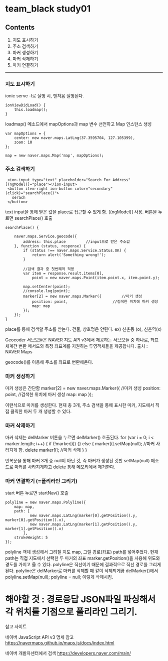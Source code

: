 ﻿team_black study01
==================
Contents
------------------
1. 지도 표시하기
2. 주소 검색하기
3. 마커 생성하기
4. 마커 삭제하기
5. 마커 연결하기

***

### 지도 표시하기

ionic serve -l로 실행 시, 맨처음 실행된다.

    ionViewDidLoad() {
        this.loadmap();
    }

loadmap() 메소드에서 mapOptions과 map 변수 선언하고 Map 인스턴스 생성

    var mapOptions = {
        center: new naver.maps.LatLng(37.3595704, 127.105399),
        zoom: 10
    };

    map = new naver.maps.Map('map', mapOptions);

### 주소 검색하기

     <ion-input type="text" placeholder="Search For Address" [(ngModel)]="place"></ion-input>
     <button item-right ion-button color="secondary" (click)="searchPlace()">
       serach
     </button>

text input을 통해 받은 값을 place로 접근할 수 있게 함. [(ngModel)] 사용.
버튼을 누르면 searchPlace() 호출

    searchPlace() {

        naver.maps.Service.geocode({
            address: this.place         //input으로 받은 주소값
        }, function (status, response) {
            if (status !== naver.maps.Service.Status.OK) {
                return alert('Something wrong!');
            }

            //검색 결과 중 첫번째꺼 적용
            var item = response.result.items[0],
                point = new naver.maps.Point(item.point.x, item.point.y);

            map.setCenter(point);
            //console.log(point);
            marker[2] = new naver.maps.Marker({         //마커 생성
                position: point,                    //검색한 위치에 마커 생성
                map: map
            });
        });
    }

place를 통해 검색할 주소를 받는다.
건물, 상호명은 안된다.
ex) 신촌동 (o), 신촌역(x)

Geocoder 서브모듈은 NAVER 지도 API v3에서 제공하는 서브모듈 중 하나로, 좌표 체계간 변환 메서드와 특정 좌표계를 지원하는 투영객체들을 제공합니다.
출처 : NAVER Maps

geocode()를 이용해 주소를 좌표로 변환해온다.

### 마커 생성하기

마커 생성은 간단함
    marker[2] = new naver.maps.Marker({         //마커 생성
               position: point,                    //검색한 위치에 마커 생성
               map: map
    });

이런식으로 마커를 생성한다.
현재 총 3개, 주소 검색을 통해 표시한 마커, 지도에서 직접 클릭한 마커 두 개 생성할 수 있다.

### 마커 삭제하기

마커 삭제는 delMarker 버튼을 누르면 delMarker() 호출된다.
    for (var i = 0; i < marker.length; i++) {
            if (!marker[i]) {}
            else {
                marker[i].setMap(null);   //마커 사라지게 함.
                delete marker[i];         //마커 삭제
            }
    }

반복문을 통해 마커 3개 중 null이 아닌 것, 즉 마커가 생성된 것만 setMap(null) 메소드로 마커를 사라지게하고 delete 통해 메모리에서 제거한다.

### 마커 연결하기 (=폴리라인 그리기)

start 버튼 누르면 startNav() 호출

    polyline = new naver.maps.Polyline({
        map: map,
        path: [
               new naver.maps.LatLng(marker[0].getPosition().y, marker[0].getPosition().x),
               new naver.maps.LatLng(marker[1].getPosition().y, marker[1].getPosition().x)
            ],
        strokeWeight: 5
    });

polyline 객체 생성해서 그려질 지도 map, 그릴 경로(좌표) path를 넣어주었다.
현재 path는 직접 지도에서 선택한 두 마커의 좌표
marker.getPosition()을 사용해 위도와 경도를 가지고 올 수 있다.
polyline은 직선이기 때문에 결과적으로 직선 경로를 그리게 된다.
polyline은 delMarker로 마커를 삭제할 때 같이 삭제되게끔 delMarker()에서
    polyline.setMap(null);
    polyline = null;
이렇게 삭제시킴.

# 해야할 것 : 경로응답 JSON파일 파싱해서 각 위치를 기점으로 폴리라인 그리기.

참고 사이트

네이버 JavaScript API v3 명세 참고
<https://navermaps.github.io/maps.js/docs/index.html>

네이버 개발자센터에서 검색
<https://developers.naver.com/main/>